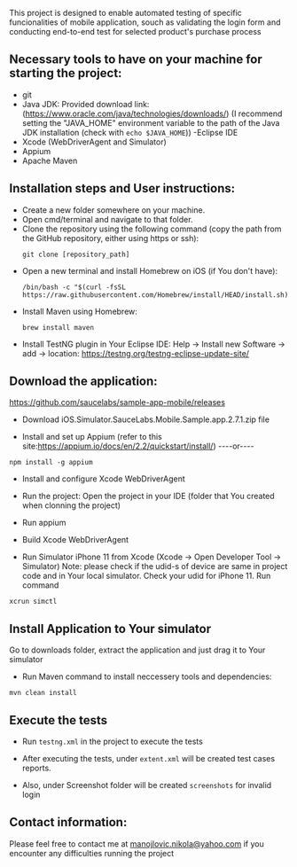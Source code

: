 
This project is designed to enable automated testing of specific funcionalities of mobile application, souch as validating the login form and conducting end-to-end test for selected product's purchase process

## Necessary tools to have on your machine for starting the project:
   - git
   - Java JDK: Provided download link: (https://www.oracle.com/java/technologies/downloads/)
   (I recommend setting the "JAVA_HOME" environment variable to the path
   of the Java JDK installation (check with `echo $JAVA_HOME`))
   -Eclipse IDE
- Xcode (WebDriverAgent and Simulator)
- Appium
- Apache Maven

## Installation steps and User instructions:
   - Create a new folder somewhere on your machine.
   - Open cmd/terminal and navigate to that folder.
   - Clone the repository using the following command (copy the path from the GitHub repository, either using https or ssh):
     ```
     git clone [repository_path]
     ```
   - Open a new terminal and install Homebrew on iOS (if You don't have):
     ```
     /bin/bash -c "$(curl -fsSL https://raw.githubusercontent.com/Homebrew/install/HEAD/install.sh)"
     ```
   - Install Maven using Homebrew:
     ```
     brew install maven
     ```
   - Install TestNG plugin in Your Eclipse IDE:
     Help -> Install new Software -> add -> location: https://testng.org/testng-eclipse-update-site/

## Download the application:
https://github.com/saucelabs/sample-app-mobile/releases
- Download iOS.Simulator.SauceLabs.Mobile.Sample.app.2.7.1.zip file

- Install and set up Appium
 (refer to this site:https://appium.io/docs/en/2.2/quickstart/install/)
----or----
``` 
npm install -g appium

```
- Install and configure Xcode WebDriverAgent

- Run the project:
Open the project in your IDE
(folder that You created when clonning the project)

- Run appium

- Build Xcode WebDriverAgent

- Run Simulator iPhone 11 from Xcode
(Xcode -> Open Developer Tool -> Simulator)
Note: please check if the udid-s of device are same in project code and in Your local simulator.
Check your udid for iPhone 11. Run command
```
xcrun simctl

```
## Install Application to Your simulator
Go to downloads folder, extract the application and just drag it to Your simulator

- Run Maven command to install neccessery tools and dependencies:
```
mvn clean install
```

## Execute the tests 
- Run  `testng.xml` in the project to execute the tests

- After executing the tests, under `extent.xml` will be created test cases reports.
- Also, under Screenshot folder will be created `screenshots` for invalid login



## Contact information:
Please feel free to contact me at manojlovic.nikola@yahoo.com if you encounter any difficulties running the project



